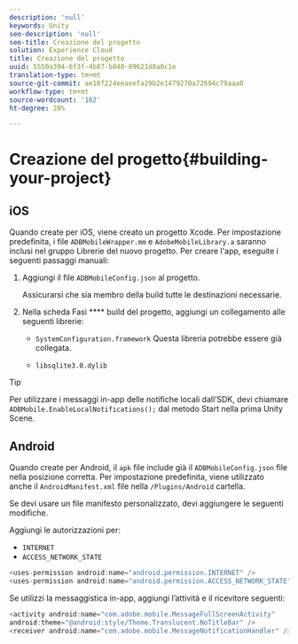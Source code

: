 ```yaml
---
description: 'null'
keywords: Unity
seo-description: 'null'
seo-title: Creazione del progetto
solution: Experience Cloud
title: Creazione del progetto
uuid: 5550a394-6f3f-4b87-b840-89621d8a0c1e
translation-type: tm+mt
source-git-commit: ae16f224eeaeefa29b2e1479270a72694c79aaa0
workflow-type: tm+mt
source-wordcount: '162'
ht-degree: 20%

---
```



# Creazione del progetto{#building-your-project}

## iOS

Quando create per iOS, viene creato un progetto Xcode. Per impostazione predefinita, i file `ADBMobileWrapper.mm` e `AdobeMobileLibrary.a` saranno inclusi nel gruppo Librerie del nuovo progetto. Per creare l&#39;app, eseguite i seguenti passaggi manuali:

1. Aggiungi il file `ADBMobileConfig.json` al progetto.

   Assicurarsi che sia membro della build tutte le destinazioni necessarie.

1. Nella scheda Fasi **** build del progetto, aggiungi un collegamento alle seguenti librerie:

   * `SystemConfiguration.framework`
Questa libreria potrebbe essere già collegata.

   * `libsqlite3.0.dylib`

>[!TIP]
>
>Per utilizzare i messaggi in-app delle notifiche locali dall’SDK, devi chiamare `ADBMobile.EnableLocalNotifications();` dal metodo Start nella prima Unity Scene.

## Android

Quando create per Android, il `apk` file include già il `ADBMobileConfig.json` file nella posizione corretta. Per impostazione predefinita, viene utilizzato anche il `AndroidManifest.xml` file nella `/Plugins/Android` cartella.

Se devi usare un file manifesto personalizzato, devi aggiungere le seguenti modifiche.

Aggiungi le autorizzazioni per:

* `INTERNET`
* `ACCESS_NETWORK_STATE`

```java
<uses-permission android:name="android.permission.INTERNET" />
<uses-permission android:name="android.permission.ACCESS_NETWORK_STATE" />
```

Se utilizzi la messaggistica in-app, aggiungi l’attività e il ricevitore seguenti:

```java
<activity android:name="com.adobe.mobile.MessageFullScreenActivity"  
android:theme="@android:style/Theme.Translucent.NoTitleBar" />
<receiver android:name="com.adobe.mobile.MessageNotificationHandler" />
```
